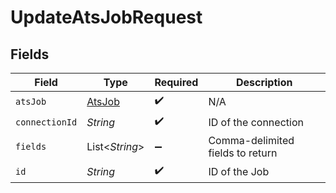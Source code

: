 # UpdateAtsJobRequest


## Fields

| Field                                   | Type                                    | Required                                | Description                             |
| --------------------------------------- | --------------------------------------- | --------------------------------------- | --------------------------------------- |
| `atsJob`                                | [AtsJob](../../models/shared/AtsJob.md) | :heavy_check_mark:                      | N/A                                     |
| `connectionId`                          | *String*                                | :heavy_check_mark:                      | ID of the connection                    |
| `fields`                                | List\<*String*>                         | :heavy_minus_sign:                      | Comma-delimited fields to return        |
| `id`                                    | *String*                                | :heavy_check_mark:                      | ID of the Job                           |